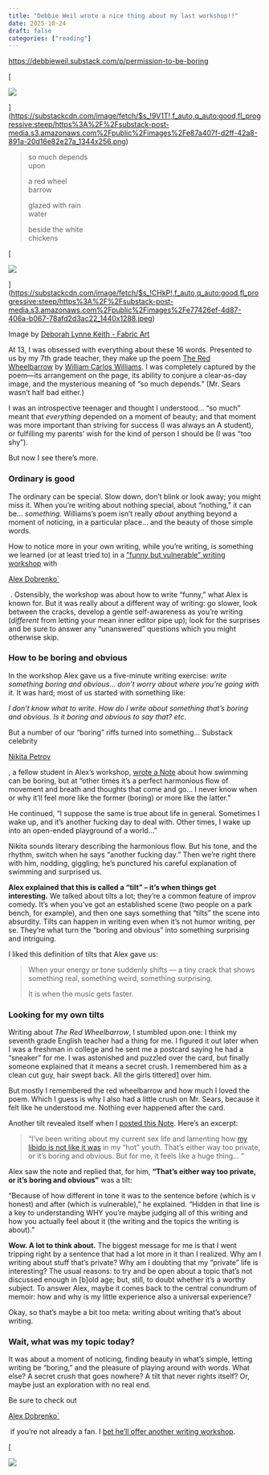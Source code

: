 ```yaml
---
title: "Debbie Weil wrote a nice thing about my last workshop!!"
date: 2025-10-24
draft: false
categories: ["reading"]
---
```


https://debbieweil.substack.com/p/permission-to-be-boring

[

![](https://substackcdn.com/image/fetch/$s_!9V1T!,w_1456,c_limit,f_auto,q_auto:good,fl_progressive:steep/https%3A%2F%2Fsubstack-post-media.s3.amazonaws.com%2Fpublic%2Fimages%2Fe87a407f-d2ff-42a8-891a-20d16e82e27a_1344x256.png)



](https://substackcdn.com/image/fetch/$s_!9V1T!,f_auto,q_auto:good,fl_progressive:steep/https%3A%2F%2Fsubstack-post-media.s3.amazonaws.com%2Fpublic%2Fimages%2Fe87a407f-d2ff-42a8-891a-20d16e82e27a_1344x256.png)

> so much depends  
> upon
> 
> a red wheel  
> barrow
> 
> glazed with rain  
> water
> 
> beside the white  
> chickens

[

![](https://substackcdn.com/image/fetch/$s_!CHkP!,w_1456,c_limit,f_auto,q_auto:good,fl_progressive:steep/https%3A%2F%2Fsubstack-post-media.s3.amazonaws.com%2Fpublic%2Fimages%2Fe77426ef-4d87-406a-b067-78afd2d3ac22_1440x1288.jpeg)



](https://substackcdn.com/image/fetch/$s_!CHkP!,f_auto,q_auto:good,fl_progressive:steep/https%3A%2F%2Fsubstack-post-media.s3.amazonaws.com%2Fpublic%2Fimages%2Fe77426ef-4d87-406a-b067-78afd2d3ac22_1440x1288.jpeg)

Image by [Deborah Lynne Keith - Fabric Art](https://www.facebook.com/Deborahlynnekeith/posts/the-red-wheelbarrow-by-william-carlos-williams-i-could-spend-a-lifetime-reading-/2822116998019061/)

At 13, I was obsessed with everything about these 16 words. Presented to us by my 7th grade teacher, they make up the poem [The Red Wheelbarrow](https://www.poetryfoundation.org/poems/45502/the-red-wheelbarrow) by [William Carlos Williams](https://www.poetryfoundation.org/poets/william-carlos-williams). I was completely captured by the poem—its arrangement on the page, its ability to conjure a clear-as-day image, and the mysterious meaning of “so much depends.” (Mr. Sears wasn’t half bad either.)

I was an introspective teenager and thought I understood… “so much” meant that _everything_ depended on a moment of beauty; and that moment was more important than striving for success (I was always an A student), or fulfilling my parents’ wish for the kind of person I should be (I was “too shy”).

But now I see there’s more.

### Ordinary is good

The ordinary can be special. Slow down, don’t blink or look away; you might miss it. When you’re writing about nothing special, about “nothing,” it can be… _something_. Williams’s poem isn’t really _about_ anything beyond a moment of noticing, in a particular place… and the beauty of those simple words.

How to notice more in your own writing, while you’re writing, is something we learned (or at least tried to) in a [”funny but vulnerable” writing workshop](https://docs.google.com/document/d/1KCsUmIrK13kHhg5yzK4VDq5Dv-SOZwER56ISzgOtS7s/edit?usp=sharing) with 

[Alex Dobrenko`](https://open.substack.com/users/554653-alex-dobrenko?utm_source=mentions)

 . Ostensibly, the workshop was about how to write “funny,” what Alex is known for. But it was really about a different way of writing: go slower, look between the cracks, develop a gentle self-awareness as you’re writing (_different_ from letting your mean inner editor pipe up); look for the surprises and be sure to answer any “unanswered” questions which you might otherwise skip.

### How to be boring and obvious

In the workshop Alex gave us a five-minute writing exercise: _write something boring and obvious_… _don’t worry about where you’re going with it._ It was hard; most of us started with something like:

_I don’t know what to write. How do I write about something that’s boring and obvious. Is it boring and obvious to say that? etc._

But a number of our “boring” riffs turned into something… Substack celebrity 

[Nikita Petrov](https://open.substack.com/users/3307905-nikita-petrov?utm_source=mentions)

, a fellow student in Alex’s workshop, [wrote a Note](https://substack.com/@psychopolitica/note/c-165847506?r=1go6c&utm_source=notes-share-action&utm_medium=web) about how swimming can be boring, but at “other times it’s a perfect harmonious flow of movement and breath and thoughts that come and go… I never know when or why it’ll feel more like the former (boring) or more like the latter.”

He continued, “I suppose the same is true about life in general. Sometimes I wake up, and it’s another fucking day to deal with. Other times, I wake up into an open-ended playground of a world…”  
  
Nikita sounds literary describing the harmonious flow. But his tone, and the rhythm, switch when he says “another fucking day.” Then we’re right there with him, nodding, giggling; he’s punctured his careful explanation of swimming and surprised us.

**Alex explained that this is called a “tilt” – it’s when things get interesting.** We talked about tilts a lot; they’re a common feature of improv comedy. It’s when you’ve got an established scene (two people on a park bench, for example), and then one says something that “tilts” the scene into absurdity. Tilts can happen in writing even when it’s not humor writing, per se. They’re what turn the “boring and obvious” into something surprising and intriguing.

I liked this definition of tilts that Alex gave us:

> When your energy or tone suddenly shifts — a tiny crack that shows something real, something weird, something surprising.
> 
> It is when the music gets faster.

### **Looking for my own tilts**

Writing about _The Red Wheelbarrow_, I stumbled upon one: I think my seventh grade English teacher had a thing for me. I figured it out later when I was a freshman in college and he sent me a postcard saying he had a “sneaker” for me. I was astonished and puzzled over the card, but finally someone explained that it means a secret crush. I remembered him as a clean cut guy, hair swept back. All the girls tittered[1](https://debbieweil.substack.com/p/permission-to-be-boring#footnote-1-176253321) over him.

But mostly I remembered the red wheelbarrow and how much I loved the poem. Which I guess is why I also had a little crush on Mr. Sears, because it felt like he understood me. Nothing ever happened after the card.

Another tilt revealed itself when I [posted this Note](https://substack.com/@debbieweil/note/c-165431233?r=1go6c&utm_source=notes-share-action&utm_medium=web). Here’s an excerpt:

> “I’ve been writing about my current sex life and lamenting how [my libido is not like it was](https://debbieweil.substack.com/p/sex-at-73-low-libido-an-unhelpful) in my “hot” youth. That’s either way too private, or it’s boring and obvious. But for me, it feels like a huge thing… “

Alex saw the note and replied that, for him, **“That’s either way too private, or it’s boring and obvious”** was a tilt:

“Because of how different in tone it was to the sentence before (which is v honest) and after (which is vulnerable),” he explained. “Hidden in that line is a key to understanding WHY you’re maybe judging all of this writing and how you actually feel about it (the writing and the topics the writing is about).”

**Wow. A lot to think about.** The biggest message for me is that I went tripping right by a sentence that had a lot more in it than I realized. Why am I writing about stuff that’s private? Why am I doubting that my “private” life is interesting? The usual reasons: to try and be open about a topic that’s not discussed enough in [b]old age; but, still, to doubt whether it’s a worthy subject. To answer Alex, maybe it comes back to the central conundrum of memoir: how and why is my little experience also a universal experience?

Okay, so that’s maybe a bit too meta: writing about writing that’s about writing.

### **Wait, what was my topic today?**

It was about a moment of noticing, finding beauty in what’s simple, letting writing be “boring,” and the pleasure of playing around with words. What else? A secret crush that goes nowhere? A tilt that never rights itself? Or, maybe just an exploration with no real end.

Be sure to check out 

[Alex Dobrenko`](https://open.substack.com/users/554653-alex-dobrenko?utm_source=mentions)

 if you’re not already a fan. I [bet he’ll offer another writing workshop](https://bat.kit.com/funny-cuz-its-true).

[

![](https://substackcdn.com/image/fetch/$s_!ypiE!,w_1456,c_limit,f_auto,q_auto:good,fl_progressive:steep/https%3A%2F%2Fsubstack-post-media.s3.amazonaws.com%2Fpublic%2Fimages%2F41befeee-b47d-4e7d-a4da-5eae17eeafa2_1344x256.png)
